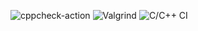 ![cppcheck-action](https://github.com/99003180/calculator/workflows/cppcheck-action/badge.svg)
![Valgrind](https://github.com/99003180/calculator/workflows/Valgrind/badge.svg)
![C/C++ CI](https://github.com/99003180/calculator/workflows/C/C++%20CI/badge.svg)
